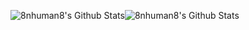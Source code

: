 <img align="center" style="padding:0" src="https://github-readme-stats.vercel.app/api?username=8nhuman8&&show_icons=true&count_private=true&hide_border=true&hide_title=true&bg_color=ffffff" alt="8nhuman8's Github Stats"><img align="center" style="padding:0" src="https://github-readme-stats.vercel.app/api/top-langs/?username=8nhuman8&layout=compact&hide_border=true&bg_color=ffffff" alt="8nhuman8's Github Stats">
